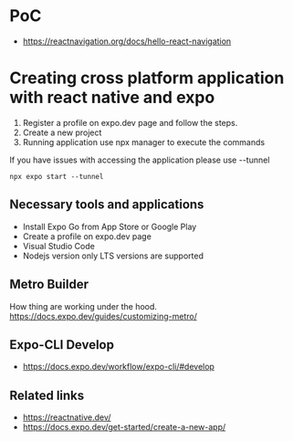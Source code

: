 # PoC

- https://reactnavigation.org/docs/hello-react-navigation




# Creating cross platform application with react native and expo



1. Register a profile on expo.dev page and follow the steps.
2. Create a new project
3. Running application use npx manager to execute the commands


If you have issues with accessing the application please use --tunnel

```
npx expo start --tunnel
```


## Necessary tools and applications

- Install Expo Go from App Store or Google Play
- Create a profile on expo.dev page
- Visual Studio Code
- Nodejs version only LTS versions are supported

## Metro Builder

How thing are working under the hood. https://docs.expo.dev/guides/customizing-metro/

## Expo-CLI Develop

- https://docs.expo.dev/workflow/expo-cli/#develop


## Related links

- https://reactnative.dev/
- https://docs.expo.dev/get-started/create-a-new-app/
